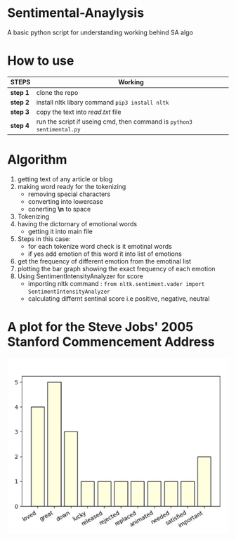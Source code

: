 # Sentimental-Anaylysis
A basic python script for understanding working behind SA algo

# How to use
|**STEPS** | **Working**|
|----------|------------|
|**step 1** | clone the repo|
|**step 2** | install nltk libary command `pip3 install nltk`|
|**step 3** | copy the text into *read.txt* file|
|**step 4** | run the script if useing cmd, then command is `python3 sentimental.py`|

# Algorithm 
1. getting text of any article or blog
2. making word ready for the tokenizing
   - removing special characters
   - converting into lowercase
   - conerting **\n** to space
3. Tokenizing
4. having the dictornary of emotional words
   - getting it into main file
5. Steps in this case:
   - for each tokenize word check is it emotinal words
   - if yes add emotion of this word it into list of emotions
6. get the frequency of different emotion from the emotinal list
7. plotting the bar graph showing the exact frequency of each emotion
8. Using SentimentIntensityAnalyzer for score
   - importing nltk 
     command : `from nltk.sentiment.vader import SentimentIntensityAnalyzer`
   - calculating differnt sentinal score i.e positive, negative, neutral

# A plot for the Steve Jobs' 2005 Stanford Commencement Address
![sentimentGraph](https://github.com/Rohit-bisht-rise/Sentimental-Analysis/blob/main/sentimentGraph.png)

